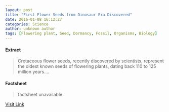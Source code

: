 ```yaml
---
layout: post
title: "First Flower Seeds from Dinosaur Era Discovered"
date: 2016-01-08 16:12:27
categories: Science
author: unknown author
tags: [Flowering plant, Seed, Dormancy, Fossil, Organisms, Biology]
---
```



#### Extract
>Cretaceous flower seeds, recently discovered by scientists, represent the oldest known seeds of flowering plants, dating back 110 to 125 million years....

#### Factsheet
>factsheet unavailable

[Visit Link](http://www.livescience.com/53309-cretaceous-flower-seeds-found.html)


